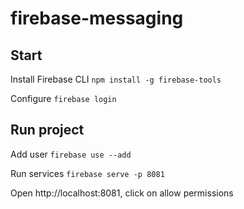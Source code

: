 # firebase-messaging

## Start
Install Firebase CLI
`npm install -g firebase-tools`

Configure 
`firebase login`

## Run project 
Add user 
`firebase use --add`

Run services
`firebase serve -p 8081`

Open http://localhost:8081, click on allow permissions
